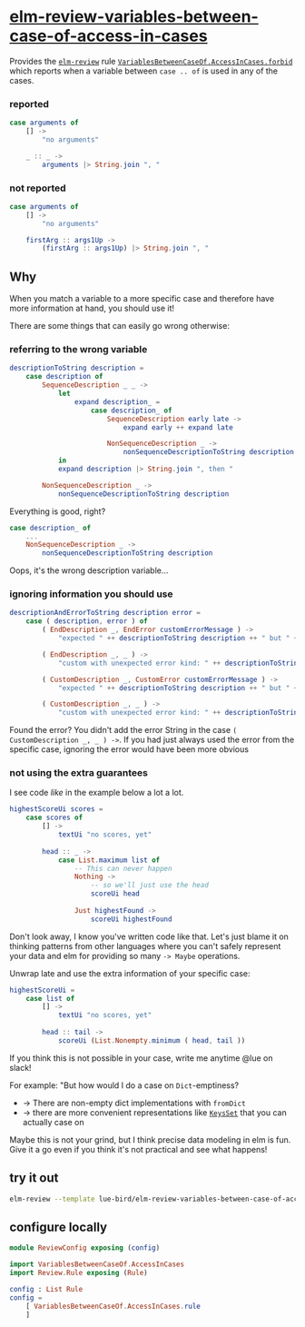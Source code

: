 # [elm-review-variables-between-case-of-access-in-cases](https://package.elm-lang.org/packages/lue-bird/elm-review-variables-between-case-of-access-in-cases/1.0.0)

Provides the [`elm-review`](https://package.elm-lang.org/packages/jfmengels/elm-review/latest/) rule [`VariablesBetweenCaseOf.AccessInCases.forbid`](https://package.elm-lang.org/packages/lue-bird/elm-review-variables-between-case-of-access-in-cases/1.0.0/VariablesBetweenCaseOf-AccessInCases#forbid)
which reports when a variable between `case .. of` is used in any of the cases.

### reported

```elm
case arguments of
    [] ->
        "no arguments"

    _ :: _ ->
        arguments |> String.join ", "
```

### not reported

```elm
case arguments of
    [] ->
        "no arguments"

    firstArg :: args1Up ->
        (firstArg :: args1Up) |> String.join ", "
```

## Why

When you match a variable to a more specific case
and therefore have more information at hand,
you should use it!

There are some things that can easily go wrong otherwise:

### referring to the wrong variable

```elm
descriptionToString description =
    case description of
        SequenceDescription _ _ ->
            let
                expand description_ =
                    case description_ of
                        SequenceDescription early late ->
                            expand early ++ expand late

                        NonSequenceDescription _ ->
                            nonSequenceDescriptionToString description
            in
            expand description |> String.join ", then "

        NonSequenceDescription _ ->
            nonSequenceDescriptionToString description
```

Everything is good, right?

```elm
case description_ of
    ...
    NonSequenceDescription _ ->
        nonSequenceDescriptionToString description
```

Oops, it's the wrong description variable...


### ignoring information you should use

```elm
descriptionAndErrorToString description error =
    case ( description, error ) of
        ( EndDescription _, EndError customErrorMessage ) ->
            "expected " ++ descriptionToString description ++ " but " ++ customErrorMessage

        ( EndDescription _, _ ) ->
            "custom with unexpected error kind: " ++ descriptionToString description ++ " but " ++ errorToString error

        ( CustomDescription _, CustomError customErrorMessage ) ->
            "expected " ++ descriptionToString description ++ " but " ++ customErrorMessage

        ( CustomDescription _, _ ) ->
            "custom with unexpected error kind: " ++ descriptionToString description
```

Found the error? You didn't add the error String in the case `( CustomDescription _, _ ) ->`.
If you had just always used the error from the specific case, ignoring the error would have been more obvious

### not using the extra guarantees

I see code _like_ in the example below a lot a lot.
```elm
highestScoreUi scores =
    case scores of
        [] ->
            textUi "no scores, yet"
        
        head :: _ ->
            case List.maximum list of
                -- This can never happen
                Nothing ->
                    -- so we'll just use the head
                    scoreUi head
                
                Just highestFound ->
                    scoreUi highestFound
```
Don't look away, I know you've written code like that.
Let's just blame it on thinking patterns from other languages where you can't safely represent your data
and elm for providing so many `-> Maybe` operations.

Unwrap late and use the extra information of your specific case:
```elm
highestScoreUi =
    case list of
        [] ->
            textUi "no scores, yet"
        
        head :: tail ->
            scoreUi (List.Nonempty.minimum ( head, tail ))
```
If you think this is not possible in your case, write me anytime @lue on slack!

For example: "But how would I do a case on `Dict`-emptiness?
  - → There are non-empty dict implementations with `fromDict`
  - → there are more convenient representations like [`KeysSet`](https://dark.elm.dmy.fr/packages/lue-bird/elm-keysset/latest/) that you can actually case on

Maybe this is not your grind, but I think precise data modeling in elm is fun.
Give it a go even if you think it's not practical and see what happens!

## try it out

```bash
elm-review --template lue-bird/elm-review-variables-between-case-of-access-in-cases/example
```

## configure locally

```elm
module ReviewConfig exposing (config)

import VariablesBetweenCaseOf.AccessInCases
import Review.Rule exposing (Rule)

config : List Rule
config =
    [ VariablesBetweenCaseOf.AccessInCases.rule
    ]
```
